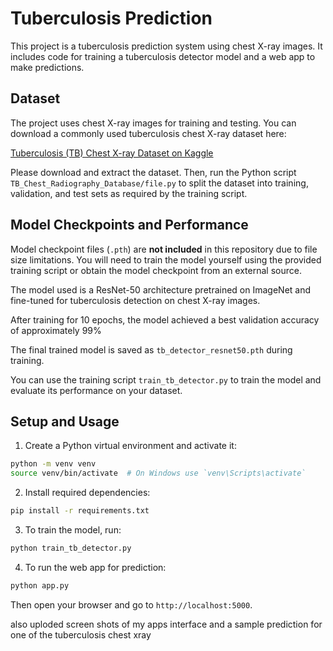 
# Tuberculosis Prediction

This project is a tuberculosis prediction system using chest X-ray images. It includes code for training a tuberculosis detector model and a web app to make predictions.

## Dataset

The project uses chest X-ray images for training and testing. You can download a commonly used tuberculosis chest X-ray dataset here:

[Tuberculosis (TB) Chest X-ray Dataset on Kaggle](https://www.kaggle.com/datasets/tawsifurrahman/tuberculosis-tb-chest-xray-dataset)

Please download and extract the dataset. Then, run the Python script `TB_Chest_Radiography_Database/file.py` to split the dataset into training, validation, and test sets as required by the training script.

## Model Checkpoints and Performance

Model checkpoint files (`.pth`) are **not included** in this repository due to file size limitations. You will need to train the model yourself using the provided training script or obtain the model checkpoint from an external source.

The model used is a ResNet-50 architecture pretrained on ImageNet and fine-tuned for tuberculosis detection on chest X-ray images.

After training for 10 epochs, the model achieved a best validation accuracy of approximately 99% 

The final trained model is saved as `tb_detector_resnet50.pth` during training.

You can use the training script `train_tb_detector.py` to train the model and evaluate its performance on your dataset.

## Setup and Usage

1. Create a Python virtual environment and activate it:

```bash
python -m venv venv
source venv/bin/activate  # On Windows use `venv\Scripts\activate`
```

2. Install required dependencies:

```bash
pip install -r requirements.txt
```

3. To train the model, run:

```bash
python train_tb_detector.py
```

4. To run the web app for prediction:

```bash
python app.py
```

Then open your browser and go to `http://localhost:5000`.


also uploded screen shots of my apps interface and a sample prediction for one of the tuberculosis chest xray




